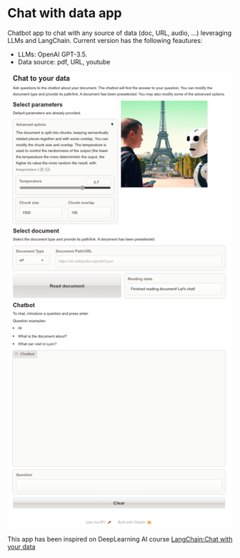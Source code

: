 # Chat with data app
Chatbot app to chat with any source of data (doc, URL, audio, ...) leveraging LLMs and LangChain. Current version has the following feautures:
- LLMs: OpenAI GPT-3.5. 
- Data source: pdf, URL, youtube

![](https://github.com/jabascal/chat_with_data_app/blob/master/figures/app_ui.png)

This app has been inspired on DeepLearning AI course [LangChain:Chat with your data](https://www.deeplearning.ai/short-courses/langchain-chat-with-your-data)